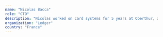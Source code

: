 ```yaml
---
name: "Nicolas Bacca"
role: "CTO"
description: "Nicolas worked on card systems for 5 years at Oberthur, a leader in embedded digital security, ultimately as R&amp;D Solution Architect. He left Oberthur to launch his company, Ubinity, which was developing smartcard operating systems.He finally co-founded BTChip to develop an open standard, secure element based hardware wallet which eventually became the first version of the Ledger wallet."
organization: "Ledger"
country: "France"
---
```

